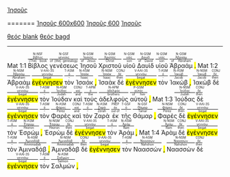 <a href="https://bible.fhl.net/new/s.php?N=0&k=05547&m=" onClick="PuP=window.open('https://bible.fhl.net/new/s.php?N=0&k=05547&m=','PuP','width=600,height=600'); return false;">Ἰησοῦς</a>

=======
<a href="" onClick="PuP=window.open('https://bible.fhl.net/new/s.php?N=0&k=05547&m=','PuP','width=600, height=600');">Ἰησοῦς 600x600</a>
<a href="" onClick="PuP=window.open('https://bible.fhl.net/new/s.php?N=0&k=05547&m=','PuP','width=600');">Ἰησοῦς 600</a>
<a href="" onClick="PuP=window.open('https://bible.fhl.net/new/s.php?N=0&k=05547&m=','PuP');">Ἰησοῦς</a>


<a href="https://bible.fhl.net/new/s.php?N=0&k=01078&m=" target="_blank">θεός blank</a>
<a href="https://bible.fhl.net/new/s.php?N=0&k=01078&m=" target="bagd">θεός bagd</a>







---
Mat 1:1  <RUBY><ruby><ruby>Βίβλος<rt>[The] book</rt></ruby><rt><a href="https://bible.fhl.net/new/s.php?N=0&k=00976&m=" target="_blank">βίβλος</a></rt></ruby><rt>N-NSF</rt></RUBY>  <RUBY><ruby><ruby>γενέσεως<rt>of [the] genealogy</rt></ruby><rt><a href="https://bible.fhl.net/new/s.php?N=0&k=01078&m=" target="_blank">γένεσις</a></rt></ruby><rt>N-GSF</rt></RUBY>  <RUBY><ruby><ruby>Ἰησοῦ<rt>of Jesus</rt></ruby><rt><a href="https://bible.fhl.net/new/s.php?N=0&k=02424&m=" target="_blank">Ἰησοῦς</a></rt></ruby><rt>N-GSM</rt></RUBY>  <RUBY><ruby><ruby>Χριστοῦ<rt>Christ</rt></ruby><rt><a href="https://bible.fhl.net/new/s.php?N=0&k=05547&m=" target="_blank">Χριστός</a></rt></ruby><rt>N-GSM</rt></RUBY>  <RUBY><ruby><ruby>υἱοῦ<rt>son</rt></ruby><rt><a href="https://bible.fhl.net/new/s.php?N=0&k=05207&m=" target="_blank">υἱός</a></rt></ruby><rt>N-GSM</rt></RUBY>  <RUBY><ruby><ruby>Δαυὶδ<rt>of David</rt></ruby><rt><a href="https://bible.fhl.net/new/s.php?N=0&k=01138&m=" target="_blank">Δαυίδ</a></rt></ruby><rt>N-GSM</rt></RUBY>  <RUBY><ruby><ruby>υἱοῦ<rt>son</rt></ruby><rt><a href="https://bible.fhl.net/new/s.php?N=0&k=05207&m=" target="_blank">υἱός</a></rt></ruby><rt>N-GSM</rt></RUBY>  <RUBY><ruby><ruby>Ἀβραάμ<rt>of Abraham</rt></ruby><rt><a href="https://bible.fhl.net/new/s.php?N=0&k=00011&m=" target="_blank">Ἀβραάμ</a></rt></ruby><rt>N-GSM</rt></RUBY> <mark class='punctuation'>.</mark>  <mark class='paragraph'></mark> 
Mat 1:2  <RUBY><ruby><ruby>Ἀβραὰμ<rt>Abraham</rt></ruby><rt><a href="https://bible.fhl.net/new/s.php?N=0&k=00011&m=" target="_blank">Ἀβραάμ</a></rt></ruby><rt>N-NSM</rt></RUBY>  <RUBY><ruby><ruby><mark class='verb'>ἐγέννησεν</mark><rt>begat</rt></ruby><rt><a href="https://bible.fhl.net/new/s.php?N=0&k=01080&m=" target="_blank">γεννάω</a></rt></ruby><rt>V-AAI-3S</rt></RUBY>  <RUBY><ruby><ruby>τὸν<rt>-</rt></ruby><rt><a href="https://bible.fhl.net/new/s.php?N=0&k=03588&m=" target="_blank">ὀ</a></rt></ruby><rt>T-ASM</rt></RUBY>  <RUBY><ruby><ruby>Ἰσαάκ<rt>Isaac</rt></ruby><rt><a href="https://bible.fhl.net/new/s.php?N=0&k=02464&m=" target="_blank">Ἰσαάκ</a></rt></ruby><rt>N-ASM</rt></RUBY> <mark class='punctuation'>,</mark>   <RUBY><ruby><ruby>Ἰσαὰκ<rt>Isaac</rt></ruby><rt><a href="https://bible.fhl.net/new/s.php?N=0&k=02464&m=" target="_blank">Ἰσαάκ</a></rt></ruby><rt>N-NSM</rt></RUBY>  <RUBY><ruby><ruby>δὲ<rt>then</rt></ruby><rt><a href="https://bible.fhl.net/new/s.php?N=0&k=01161&m=" target="_blank">δέ</a></rt></ruby><rt>CONJ</rt></RUBY>  <RUBY><ruby><ruby><mark class='verb'>ἐγέννησεν</mark><rt>begat</rt></ruby><rt><a href="https://bible.fhl.net/new/s.php?N=0&k=01080&m=" target="_blank">γεννάω</a></rt></ruby><rt>V-AAI-3S</rt></RUBY>  <RUBY><ruby><ruby>τὸν<rt>-</rt></ruby><rt><a href="https://bible.fhl.net/new/s.php?N=0&k=03588&m=" target="_blank">ὀ</a></rt></ruby><rt>T-ASM</rt></RUBY>  <RUBY><ruby><ruby>Ἰακώβ<rt>Jacob</rt></ruby><rt><a href="https://bible.fhl.net/new/s.php?N=0&k=02384&m=" target="_blank">Ἰακώβ</a></rt></ruby><rt>N-ASM</rt></RUBY> <mark class='punctuation'>,</mark>   <RUBY><ruby><ruby>Ἰακὼβ<rt>Jacob</rt></ruby><rt><a href="https://bible.fhl.net/new/s.php?N=0&k=02384&m=" target="_blank">Ἰακώβ</a></rt></ruby><rt>N-NSM</rt></RUBY>  <RUBY><ruby><ruby>δὲ<rt>then</rt></ruby><rt><a href="https://bible.fhl.net/new/s.php?N=0&k=01161&m=" target="_blank">δέ</a></rt></ruby><rt>CONJ</rt></RUBY>  <RUBY><ruby><ruby><mark class='verb'>ἐγέννησεν</mark><rt>begat</rt></ruby><rt><a href="https://bible.fhl.net/new/s.php?N=0&k=01080&m=" target="_blank">γεννάω</a></rt></ruby><rt>V-AAI-3S</rt></RUBY>  <RUBY><ruby><ruby>τὸν<rt>-</rt></ruby><rt><a href="https://bible.fhl.net/new/s.php?N=0&k=03588&m=" target="_blank">ὀ</a></rt></ruby><rt>T-ASM</rt></RUBY>  <RUBY><ruby><ruby>Ἰούδαν<rt>Judah</rt></ruby><rt><a href="https://bible.fhl.net/new/s.php?N=0&k=02455&m=" target="_blank">Ἰούδας</a></rt></ruby><rt>N-ASM</rt></RUBY>  <RUBY><ruby><ruby>καὶ<rt>and</rt></ruby><rt><a href="https://bible.fhl.net/new/s.php?N=0&k=02532&m=" target="_blank">καί</a></rt></ruby><rt>CONJ</rt></RUBY>  <RUBY><ruby><ruby>τοὺς<rt>the</rt></ruby><rt><a href="https://bible.fhl.net/new/s.php?N=0&k=03588&m=" target="_blank">ὀ</a></rt></ruby><rt>T-APM</rt></RUBY>  <RUBY><ruby><ruby>ἀδελφοὺς<rt>brothers</rt></ruby><rt><a href="https://bible.fhl.net/new/s.php?N=0&k=00080&m=" target="_blank">ἀδελφός</a></rt></ruby><rt>N-APM</rt></RUBY>  <RUBY><ruby><ruby>αὐτοῦ<rt>of him</rt></ruby><rt><a href="https://bible.fhl.net/new/s.php?N=0&k=00846&m=" target="_blank">αὐτός</a></rt></ruby><rt>P-GSM</rt></RUBY> <mark class='punctuation'>,</mark> 
Mat 1:3  <RUBY><ruby><ruby>Ἰούδας<rt>Judah</rt></ruby><rt><a href="https://bible.fhl.net/new/s.php?N=0&k=02455&m=" target="_blank">Ἰούδας</a></rt></ruby><rt>N-NSM</rt></RUBY>  <RUBY><ruby><ruby>δὲ<rt>then</rt></ruby><rt><a href="https://bible.fhl.net/new/s.php?N=0&k=01161&m=" target="_blank">δέ</a></rt></ruby><rt>CONJ</rt></RUBY>  <RUBY><ruby><ruby><mark class='verb'>ἐγέννησεν</mark><rt>begat</rt></ruby><rt><a href="https://bible.fhl.net/new/s.php?N=0&k=01080&m=" target="_blank">γεννάω</a></rt></ruby><rt>V-AAI-3S</rt></RUBY>  <RUBY><ruby><ruby>τὸν<rt>-</rt></ruby><rt><a href="https://bible.fhl.net/new/s.php?N=0&k=03588&m=" target="_blank">ὀ</a></rt></ruby><rt>T-ASM</rt></RUBY>  <RUBY><ruby><ruby>Φαρὲς<rt>Perez</rt></ruby><rt><a href="https://bible.fhl.net/new/s.php?N=0&k=05329&m=" target="_blank">Φάρες</a></rt></ruby><rt>N-ASM</rt></RUBY>  <RUBY><ruby><ruby>καὶ<rt>and</rt></ruby><rt><a href="https://bible.fhl.net/new/s.php?N=0&k=02532&m=" target="_blank">καί</a></rt></ruby><rt>CONJ</rt></RUBY>  <RUBY><ruby><ruby>τὸν<rt>-</rt></ruby><rt><a href="https://bible.fhl.net/new/s.php?N=0&k=03588&m=" target="_blank">ὀ</a></rt></ruby><rt>T-ASM</rt></RUBY>  <RUBY><ruby><ruby>Ζαρὰ<rt>Zerah</rt></ruby><rt><a href="https://bible.fhl.net/new/s.php?N=0&k=02196&m=" target="_blank">Ζαρά</a></rt></ruby><rt>N-ASM</rt></RUBY>  <RUBY><ruby><ruby>ἐκ<rt>out of</rt></ruby><rt><a href="https://bible.fhl.net/new/s.php?N=0&k=01537&m=" target="_blank">ἐκ</a></rt></ruby><rt>PREP</rt></RUBY>  <RUBY><ruby><ruby>τῆς<rt>-</rt></ruby><rt><a href="https://bible.fhl.net/new/s.php?N=0&k=03588&m=" target="_blank">ὀ</a></rt></ruby><rt>T-GSF</rt></RUBY>  <RUBY><ruby><ruby>Θάμαρ<rt>Tamar</rt></ruby><rt><a href="https://bible.fhl.net/new/s.php?N=0&k=02283&m=" target="_blank">Θάμαρ</a></rt></ruby><rt>N-GSF</rt></RUBY> <mark class='punctuation'>,</mark>   <RUBY><ruby><ruby>Φαρὲς<rt>Perez</rt></ruby><rt><a href="https://bible.fhl.net/new/s.php?N=0&k=05329&m=" target="_blank">Φάρες</a></rt></ruby><rt>N-NSM</rt></RUBY>  <RUBY><ruby><ruby>δὲ<rt>then</rt></ruby><rt><a href="https://bible.fhl.net/new/s.php?N=0&k=01161&m=" target="_blank">δέ</a></rt></ruby><rt>CONJ</rt></RUBY>  <RUBY><ruby><ruby><mark class='verb'>ἐγέννησεν</mark><rt>begat</rt></ruby><rt><a href="https://bible.fhl.net/new/s.php?N=0&k=01080&m=" target="_blank">γεννάω</a></rt></ruby><rt>V-AAI-3S</rt></RUBY>  <RUBY><ruby><ruby>τὸν<rt>-</rt></ruby><rt><a href="https://bible.fhl.net/new/s.php?N=0&k=03588&m=" target="_blank">ὀ</a></rt></ruby><rt>T-ASM</rt></RUBY>  <RUBY><ruby><ruby>Ἑσρώμ<rt>Hezron</rt></ruby><rt><a href="https://bible.fhl.net/new/s.php?N=0&k=02074&m=" target="_blank">Ἐσρώμ</a></rt></ruby><rt>N-ASM</rt></RUBY> <mark class='punctuation'>,</mark>   <RUBY><ruby><ruby>Ἑσρὼμ<rt>Hezron</rt></ruby><rt><a href="https://bible.fhl.net/new/s.php?N=0&k=02074&m=" target="_blank">Ἐσρώμ</a></rt></ruby><rt>N-NSM</rt></RUBY>  <RUBY><ruby><ruby>δὲ<rt>then</rt></ruby><rt><a href="https://bible.fhl.net/new/s.php?N=0&k=01161&m=" target="_blank">δέ</a></rt></ruby><rt>CONJ</rt></RUBY>  <RUBY><ruby><ruby><mark class='verb'>ἐγέννησεν</mark><rt>begat</rt></ruby><rt><a href="https://bible.fhl.net/new/s.php?N=0&k=01080&m=" target="_blank">γεννάω</a></rt></ruby><rt>V-AAI-3S</rt></RUBY>  <RUBY><ruby><ruby>τὸν<rt>-</rt></ruby><rt><a href="https://bible.fhl.net/new/s.php?N=0&k=03588&m=" target="_blank">ὀ</a></rt></ruby><rt>T-ASM</rt></RUBY>  <RUBY><ruby><ruby>Ἀράμ<rt>Ram</rt></ruby><rt><a href="https://bible.fhl.net/new/s.php?N=0&k=00689&m=" target="_blank">Ἀράμ</a></rt></ruby><rt>N-ASM</rt></RUBY> <mark class='punctuation'>,</mark> 
Mat 1:4  <RUBY><ruby><ruby>Ἀρὰμ<rt>Ram</rt></ruby><rt><a href="https://bible.fhl.net/new/s.php?N=0&k=00689&m=" target="_blank">Ἀράμ</a></rt></ruby><rt>N-NSM</rt></RUBY>  <RUBY><ruby><ruby>δὲ<rt>then</rt></ruby><rt><a href="https://bible.fhl.net/new/s.php?N=0&k=01161&m=" target="_blank">δέ</a></rt></ruby><rt>CONJ</rt></RUBY>  <RUBY><ruby><ruby><mark class='verb'>ἐγέννησεν</mark><rt>begat</rt></ruby><rt><a href="https://bible.fhl.net/new/s.php?N=0&k=01080&m=" target="_blank">γεννάω</a></rt></ruby><rt>V-AAI-3S</rt></RUBY>  <RUBY><ruby><ruby>τὸν<rt>-</rt></ruby><rt><a href="https://bible.fhl.net/new/s.php?N=0&k=03588&m=" target="_blank">ὀ</a></rt></ruby><rt>T-ASM</rt></RUBY>  <RUBY><ruby><ruby>Ἀμιναδάβ<rt>Amminadab</rt></ruby><rt><a href="https://bible.fhl.net/new/s.php?N=0&k=00284&m=" target="_blank">Ἀμιναδάβ</a></rt></ruby><rt>N-ASM</rt></RUBY> <mark class='punctuation'>,</mark>   <RUBY><ruby><ruby>Ἀμιναδὰβ<rt>Amminadab</rt></ruby><rt><a href="https://bible.fhl.net/new/s.php?N=0&k=00284&m=" target="_blank">Ἀμιναδάβ</a></rt></ruby><rt>N-NSM</rt></RUBY>  <RUBY><ruby><ruby>δὲ<rt>then</rt></ruby><rt><a href="https://bible.fhl.net/new/s.php?N=0&k=01161&m=" target="_blank">δέ</a></rt></ruby><rt>CONJ</rt></RUBY>  <RUBY><ruby><ruby><mark class='verb'>ἐγέννησεν</mark><rt>begat</rt></ruby><rt><a href="https://bible.fhl.net/new/s.php?N=0&k=01080&m=" target="_blank">γεννάω</a></rt></ruby><rt>V-AAI-3S</rt></RUBY>  <RUBY><ruby><ruby>τὸν<rt>-</rt></ruby><rt><a href="https://bible.fhl.net/new/s.php?N=0&k=03588&m=" target="_blank">ὀ</a></rt></ruby><rt>T-ASM</rt></RUBY>  <RUBY><ruby><ruby>Ναασσών<rt>Nahshon</rt></ruby><rt><a href="https://bible.fhl.net/new/s.php?N=0&k=03476&m=" target="_blank">Ναασσών</a></rt></ruby><rt>N-ASM</rt></RUBY> <mark class='punctuation'>,</mark>   <RUBY><ruby><ruby>Ναασσὼν<rt>Nahshon</rt></ruby><rt><a href="https://bible.fhl.net/new/s.php?N=0&k=03476&m=" target="_blank">Ναασσών</a></rt></ruby><rt>N-NSM</rt></RUBY>  <RUBY><ruby><ruby>δὲ<rt>then</rt></ruby><rt><a href="https://bible.fhl.net/new/s.php?N=0&k=01161&m=" target="_blank">δέ</a></rt></ruby><rt>CONJ</rt></RUBY>  <RUBY><ruby><ruby><mark class='verb'>ἐγέννησεν</mark><rt>begat</rt></ruby><rt><a href="https://bible.fhl.net/new/s.php?N=0&k=01080&m=" target="_blank">γεννάω</a></rt></ruby><rt>V-AAI-3S</rt></RUBY>  <RUBY><ruby><ruby>τὸν<rt>-</rt></ruby><rt><a href="https://bible.fhl.net/new/s.php?N=0&k=03588&m=" target="_blank">ὀ</a></rt></ruby><rt>T-ASM</rt></RUBY>  <RUBY><ruby><ruby>Σαλμών<rt>Salmon</rt></ruby><rt><a href="https://bible.fhl.net/new/s.php?N=0&k=04533&m=" target="_blank">Σαλμών</a></rt></ruby><rt>N-ASM</rt></RUBY> <mark class='punctuation'>,</mark> 


